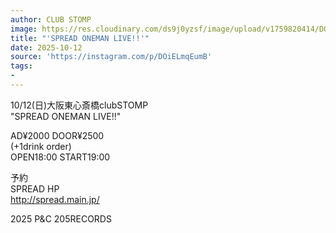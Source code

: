 ```yaml
---
author: CLUB STOMP
image: https://res.cloudinary.com/ds9j0yzsf/image/upload/v1759820414/DOiELmqEumB.jpg
title: "'SPREAD ONEMAN LIVE!!'"
date: 2025-10-12
source: 'https://instagram.com/p/DOiELmqEumB'
tags:
- 
---
```

10/12(日)大阪東心斎橋clubSTOMP<br>
"SPREAD ONEMAN LIVE!!"

AD¥2000 DOOR¥2500<br>
(+1drink order)<br>
OPEN18:00 START19:00

予約<br>
SPREAD HP<br>
http://spread.main.jp/

2025 P&C 205RECORDS